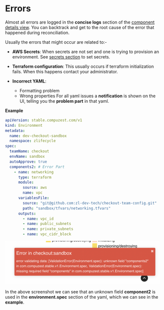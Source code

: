 # Errors

Almost all errors are logged in the **concise logs** section of the [component details view](component-details-view.md). You can backtrack and get to the root cause of the error that happened during reconciliation.

Usually the errors that might occur are related to:-

- **AWS Secrets**: When secrets are not set and one is trying to provision an environment. See [secrets section](secrets.md) to set secrets. 
  
- **Terraform configuration**: This usually occurs if terraform initialization fails. When this happens contact your administrator. 
  
- **Incorrect YAML**:
   - Formatting problem
   - Wrong properties
For all yaml issues a **notification** is shown on the UI, telling you the **problem part** in that yaml.

**Example**

```yaml
apiVersion: stable.compuzest.com/v1
kind: Environment
metadata:
  name: dev-checkout-sandbox
  namespace: zlifecycle
spec:
  teamName: checkout
  envName: sandbox  
  autoApprove: true
  components2: # Error Part
    - name: networking
      type: terraform
      module:
        source: aws
        name: vpc
      variablesFile:
        source: "git@github.com:zl-dev-tech/checkout-team-config.git"
        path: "sandbox/tfvars/networking.tfvars"
      outputs:
        - name: vpc_id
        - name: public_subnets
        - name: private_subnets
        - name: vpc_cidr_block
```

![yaml-notification](assets/images/yaml-error.png "yaml notification")

In the above screenshot we can see that an unknown field **component2** is used in the **environment.spec** section of the yaml, which we can see in the **example**.